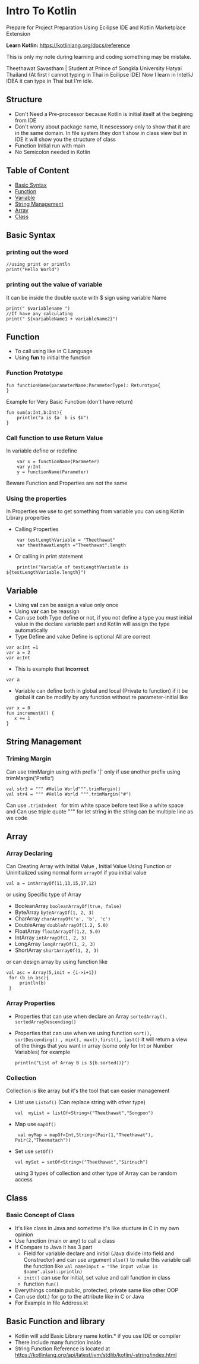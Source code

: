 # Intro To Kotlin 
Prepare for Project Preparation
Using Ecilipse IDE and Kotlin Marketplace Extension

<b>Learn Kotlin: </b> https://kotlinlang.org/docs/reference

This is only my note during learning and coding something may be mistake.

Theethawat Savastham | Student at Prince of Songkla University Hatyai Thailand (At first I cannot typing in Thai in Ecilipse IDE) Now I learn in IntelliJ IDEA it can type in Thai but I'm idle.

## Structure
*  Don't Need a  Pre-processor because Kotlin is initial itself at the begining from IDE
* Don't worry about package name, It nescessory only to show that it are in the same domain. In file system they don't show in class view but in IDE it will show you the structure of class
* Function Initial run with main
* No Semicolon needed in Kotlin
## Table of Content
 * [Basic Syntax](#basic-syntax)
 * [Function](#function)
  * [Variable](#variable)
  * [String Management](#string-management)
  * [Array](#array)
  * [Class](#class)
  
## Basic Syntax
### printing out the word
```
//using print or println
print("Hello World")
```
### printing out the value of variable
It can be inside the double quote with $ sign using variable Name

```
print(" $variablename ")
//If have any calculating
print(" ${variableName1 + variableName2}")
```

## Function
* To call using like in C Language
* Using <b>fun</b> to initial the function

### Function Prototype

```
fun functionName(parameterName:ParameterType): Returntype{
}
```
Example for Very Basic Function (don't have return)

```
fun sum(a:Int,b:Int){
	println("a is $a  b is $b")
}
```

### Call function to use Return Value
In variable define or redefine

```
	var x = functionName(Parameter)
	var y:Int
	y = functionName(Parameter)
```
Beware Function and Properties are not the same
### Using the properties
In Properties we use to get something from variable you can using Kotlin Library properties
* Calling Properties

```
	var testLengthVariable = "Theethawat"
	var theethawatLength ="Theethawat".length
```
* Or calling in print statement

```
	println("Variable of testLengthVariable is ${testLengthVariable.length}")
```

## Variable
 * Using <b>val</b> can be assign a value only once
 * Using <b>var</b> can be reassign
 * Can use both Type define or not, if you not define a type you must initial value in the declare variable part and Kotlin will assign the type automatically 
 * Type Define and value Define is optional All are correct
 
 ```
 var a:Int =1
 var a = 2
 var a:Int
 ```
 * This is example that <b>Incorrect</b>
 
  ```
 var a 
 ```
 * Variable can define both in global and local (Private to function) if it be global it can be modify by any function without re parameter-initial like
 
 ```
 var x = 0
fun incrementX() { 
    x += 1 
}
 ```
 ## String Management
 ### Triming Margin
 Can use trimMargin using with prefix '|' only if use another prefix using trimMargin('Prefix')
  ```
  val str3 = """ #Hello World""".trimMargin()
  val str4 = """ #Hello World """.trimMargin("#")
  ```
  Can use ```.trimIndent ``` for trim white space before text like a white space
  and Can use triple quote """ for let string in the string can be multiple line as we code
  
  ## Array 
  ### Array Declaring 
  Can Creating Array with Initial Value , Initial Value Using Function or Uninitialized using normal form ```arrayOf``` 
  if you initial value
  ```
  val a = intArrayOf(11,13,15,17,12)
  ```
  or using Specific type of Array
  
   * BooleanArray   `booleanArrayOf(true, false)  `
   * ByteArray   `byteArrayOf(1, 2, 3)   `
   * CharArray   `charArrayOf('a', 'b', 'c')   `
   * DoubleArray   `doubleArrayOf(1.2, 5.0)   `
   * FloatArray   `floatArrayOf(1.2, 5.0)   `
   * IntArray `intArrayOf(1, 2, 3) `
   * LongArray `longArrayOf(1, 2, 3) `
   * ShortArray `shortArrayOf(1, 2, 3)` 
 
 or can design array by using function like
 
    val asc = Array(5,init = {i->i+1})
     for (b in asc){
         println(b)
     }
 
 ### Array Properties
  * Properties that can use when declare an Array
  `sortedArray(), sortedArrayDescending() `
  * Properties that can use when we using function
  `sort(), sortDescending() , min(), max(),first(), last()` it will return a view of the things 
  that you want in array (some only for Int or Number Variables)
   for example
   
        println("List of Array B is ${b.sorted()}")
 ### Collection
  Collection is like array but it's the tool that can easier management
  * List use `Listof()` (Can replace string with other type)
  
        val  myList = listOf<String>("Theethawat","Songpon")
  * Map use `mapOf()`
 
         val myMap = mapOf<Int,String>(Pair(1,"Theethawat"), Pair(2,"Theematach"))
  * Set use `setOf()`
  
        val mySet = setOf<String>("Theethawat","Sirinuch")
    using 3 types of collection and other type of Array can be random access
## Class
### Basic Concept of Class
 * It's like class in Java and sometime it's like stucture in C 
 in my own opinion
 * Use function (main or any) to call a class
 * If Compare to Java it has 3 part 
    * Field for variable declare and initial (Java divide into 
    field and Constructor) and can use argument `also()` to make this variable call the function like `val nameInput = "The Input value is $name".also(::println)`
    * `init()` can use for initial, set value and call function in class
    * function `fun()` 
 * Everythings contain public, protected, private same like other OOP 
 * Can use dot(.) for go to the attribute like in C or Java
 * For Example in file Address.kt
 
 
## Basic Function and library
* Kotlin will add Basic Library name kotlin.* if you use IDE or compiler
* There include many function inside
* String Function Reference is located at https://kotlinlang.org/api/latest/jvm/stdlib/kotlin/-string/index.html
